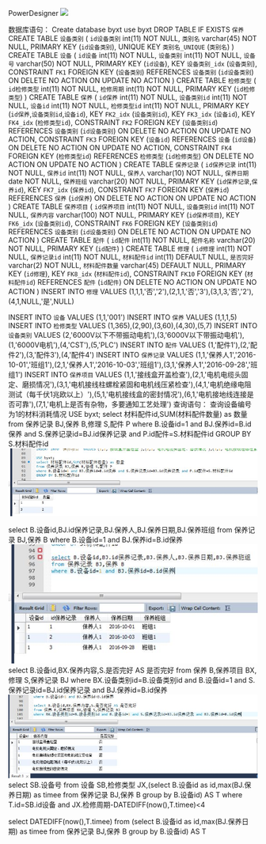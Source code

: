 PowerDesigner
![](images/1.jpg)

数据库语句：
Create database byxt
use byxt
DROP TABLE IF EXISTS `保养`
CREATE TABLE `设备类别` (
  `id设备类别` int(11) NOT NULL,
  `类别名` varchar(45) NOT NULL,
  PRIMARY KEY (`id设备类别`),
  UNIQUE KEY `类别名_UNIQUE` (`类别名`)
) 
CREATE TABLE `设备` (
  `id设备` int(11) NOT NULL,
  `设备类别` int(11) NOT NULL,
  `设备号` varchar(50) NOT NULL,
  PRIMARY KEY (`id设备`),
  KEY `设备类别_idx` (`设备类别`),
  CONSTRAINT `FK1` FOREIGN KEY (`设备类别`) REFERENCES `设备类别` (`id设备类别`) ON DELETE NO ACTION ON UPDATE NO ACTION
) 
CREATE TABLE `检修类型` (
  `id检修类型` int(11) NOT NULL,
  `检修周期` int(11) NOT NULL,
  PRIMARY KEY (`id检修类型`)
) 
CREATE TABLE `保养` (
  `id保养` int(11) NOT NULL,
  `设备类别id` int(11) NOT NULL,
  `设备id` int(11) NOT NULL,
  `检修类型id` int(11) NOT NULL,
  PRIMARY KEY (`id保养`,`设备类别id`,`设备id`),
  KEY `FK2_idx` (`设备类别id`),
  KEY `FK3_idx` (`设备id`),
  KEY `FK4_idx` (`检修类型id`),
  CONSTRAINT `FK2` FOREIGN KEY (`设备类别id`) REFERENCES `设备类别` (`id设备类别`) ON DELETE NO ACTION ON UPDATE NO ACTION,
  CONSTRAINT `FK3` FOREIGN KEY (`设备id`) REFERENCES `设备` (`id设备`) ON DELETE NO ACTION ON UPDATE NO ACTION,
  CONSTRAINT `FK4` FOREIGN KEY (`检修类型id`) REFERENCES `检修类型` (`id检修类型`) ON DELETE NO ACTION ON UPDATE NO ACTION
) 
CREATE TABLE `保养记录` (
  `id保养记录` int(11) NOT NULL,
  `保养id` int(11) NOT NULL,
  `保养人` varchar(10) NOT NULL,
  `保养日期` date NOT NULL,
  `保养班组` varchar(20) NOT NULL,
  PRIMARY KEY (`id保养记录`,`保养id`),
  KEY `FK7_idx` (`保养id`),
  CONSTRAINT `FK7` FOREIGN KEY (`保养id`) REFERENCES `保养` (`id保养`) ON DELETE NO ACTION ON UPDATE NO ACTION
) 
CREATE TABLE `保养项目` (
  `id保养项目` int(11) NOT NULL,
  `设备类别id` int(11) NOT NULL,
  `保养内容` varchar(100) NOT NULL,
  PRIMARY KEY (`id保养项目`),
  KEY `FK6_idx` (`设备类别id`),
  CONSTRAINT `FK6` FOREIGN KEY (`设备类别id`) REFERENCES `设备类别` (`id设备类别`) ON DELETE NO ACTION ON UPDATE NO ACTION
)
CREATE TABLE `配件` (
  `id配件` int(11) NOT NULL,
  `配件名称` varchar(20) NOT NULL,
  PRIMARY KEY (`id配件`)
) CREATE TABLE `修理` (
  `id修理` int(11) NOT NULL,
  `保养记录id` int(11) NOT NULL,
  `材料配件id` int(11) DEFAULT NULL,
  `是否完好` varchar(2) NOT NULL,
  `材料配件数量` varchar(45) DEFAULT NULL,
  PRIMARY KEY (`id修理`),
  KEY `FK8_idx` (`材料配件id`),
  CONSTRAINT `FK10` FOREIGN KEY (`材料配件id`) REFERENCES `配件` (`id配件`) ON DELETE NO ACTION ON UPDATE NO ACTION
)
INSERT INTO `修理` VALUES (1,1,1,'否','2'),(2,1,1,'否','3'),(3,1,3,'否','2'),(4,1,NULL,'是',NULL)

INSERT INTO `设备` VALUES (1,1,'001')
INSERT INTO `保养` VALUES (1,1,1,5)
INSERT INTO `检修类型` VALUES (1,365),(2,90),(3,60),(4,30),(5,7)
INSERT INTO `设备类别` VALUES (2,'6000V以下不带振动电机'),(3,'6000V以下带振动电机'),(1,'6000V电机'),(4,'CST'),(5,'PLC')
INSERT INTO `配件` VALUES (1,'配件1'),(2,'配件2'),(3,'配件3'),(4,'配件4')
INSERT INTO `保养记录` VALUES (1,1,'保养人1','2016-10-01','班组1'),(2,1,'保养人1','2016-10-03','班组1'),(3,1,'保养人1','2016-09-28','班组1')
INSERT INTO `保养项目` VALUES (1,1,'接线盒开盖检查'),(2,1,'电机电缆头固定、磨损情况'),(3,1,'电机接线柱螺栓紧固和电机线压紧检查'),(4,1,'电机绝缘电阻测试（每千伏1兆欧以上）'),(5,1,'电机接线盒的密封情况'),(6,1,'电机接地线连接是否可靠'),(7,1,'电机上是否有杂物，多要通知工艺处理')
查询语句：
查询设备编号为1的材料消耗情况
USE byxt;
select 材料配件id,SUM(材料配件数量) as 数量 
from 保养记录 BJ,保养 B,修理 S,配件 P 
where B.设备id=1 and BJ.保养id=B.id保养 and S.保养记录id=BJ.id保养记录 and P.id配件=S.材料配件id
GROUP BY S.材料配件id
![](images/2.jpg)

select B.设备id,BJ.id保养记录,BJ.保养人,BJ.保养日期,BJ.保养班组
from 保养记录 BJ,保养 B
where B.设备id=1 and BJ.保养id=B.id保养
![](images/3.jpg)
select B.设备id,BX.保养内容,S.是否完好 AS 是否完好
from 保养 B,保养项目 BX,修理 S,保养记录 BJ
where BX.设备类别id=B.设备类别id and B.设备id=1 and S.保养记录id=BJ.id保养记录 and BJ.保养id=B.id保养
![](images/4.jpg)
select SB.设备号
from 设备 SB,检修类型 JX,(select B.设备id as id,max(BJ.保养日期) as timee from 保养记录 BJ,保养 B group by B.设备id) AS T
where T.id=SB.id设备 and JX.检修周期-DATEDIFF(now(),T.timee)<4

select DATEDIFF(now(),T.timee)
from (select B.设备id as id,max(BJ.保养日期) as timee from 保养记录 BJ,保养 B group by B.设备id) AS T

